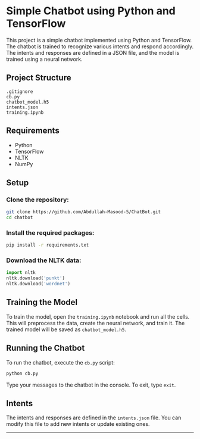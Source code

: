 # Simple Chatbot using Python and TensorFlow

This project is a simple chatbot implemented using Python and TensorFlow. The chatbot is trained to recognize various intents and respond accordingly. The intents and responses are defined in a JSON file, and the model is trained using a neural network.

## Project Structure
```
.gitignore         
cb.py             
chatbot_model.h5  
intents.json     
training.ipynb    

```

## Requirements
- Python
- TensorFlow
- NLTK
- NumPy

## Setup
### Clone the repository:
```sh
git clone https://github.com/Abdullah-Masood-5/ChatBot.git
cd chatbot
```
### Install the required packages:
```sh
pip install -r requirements.txt
```
### Download the NLTK data:
```python
import nltk
nltk.download('punkt')
nltk.download('wordnet')
```

## Training the Model
To train the model, open the `training.ipynb` notebook and run all the cells. This will preprocess the data, create the neural network, and train it. The trained model will be saved as `chatbot_model.h5`.

## Running the Chatbot
To run the chatbot, execute the `cb.py` script:
```sh
python cb.py
```
Type your messages to the chatbot in the console. To exit, type `exit`.

## Intents
The intents and responses are defined in the `intents.json` file. You can modify this file to add new intents or update existing ones.

---
